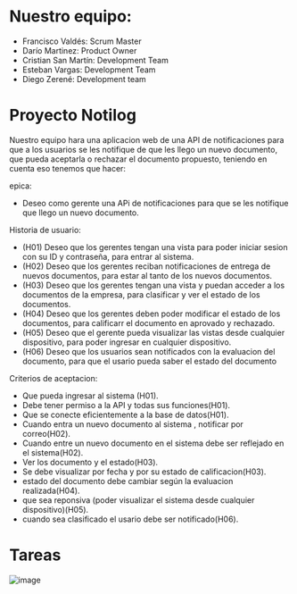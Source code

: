 # Nuestro equipo:
 * Francisco Valdés:     Scrum Master
 * Darío Martinez:       Product Owner
 * Cristian San Martín:  Development Team
 * Esteban Vargas:       Development Team
 * Diego Zerené:         Development team

# Proyecto Notilog

Nuestro equipo hara una aplicacion web de una API de notificaciones para que a los usuarios se les notifique de que les llego un nuevo documento, que pueda aceptarla o rechazar el documento propuesto, teniendo en cuenta eso tenemos que hacer:

epica:
 * Deseo como gerente una APi de notificaciones para que se les notifique que llego un nuevo documento.

Historia de usuario:

* (H01) Deseo que los gerentes tengan una vista para poder iniciar sesion con su ID y contraseña, para entrar al sistema.
* (H02) Deseo que los gerentes reciban notificaciones de entrega de nuevos documentos, para estar al tanto de los nuevos documentos.
* (H03) Deseo que los gerentes tengan una vista y puedan acceder a los documentos de la empresa, para clasificar y ver el estado de los documentos.
* (H04) Deseo que los gerentes deben poder modificar el estado de los documentos, para calificarr el documento en aprovado y rechazado.
* (H05) Deseo que el gerente pueda visualizar las vistas desde cualquier dispositivo, para poder ingresar en cualquier dispositivo.
* (H06) Deseo que los usuarios sean notificados con la evaluacion del documento, para que el usario pueda saber el estado del documento  

Criterios de aceptacion:
* Que pueda ingresar al sistema (H01).
* Debe tener permiso a la API y todas  sus funciones(H01).
* Que se conecte eficientemente a la base de datos(H01).
* Cuando entra un nuevo documento al sistema , notificar por correo(H02).
* Cuando entre un nuevo documento en el sistema debe ser reflejado en el sistema(H02).
* Ver los documento y el estado(H03).
* Se debe visualizar por fecha y por su estado de calificacion(H03).
* estado del documento debe cambiar según la evaluacion realizada(H04).
* que sea reponsiva (poder visualizar el  sistema desde cualquier dispositivo)(H05).
* cuando sea clasificado el usario debe ser notificado(H06).

# Tareas

![image](https://user-images.githubusercontent.com/80586612/118409834-5a1b9100-b65a-11eb-9315-75f0ed059d7b.png)

